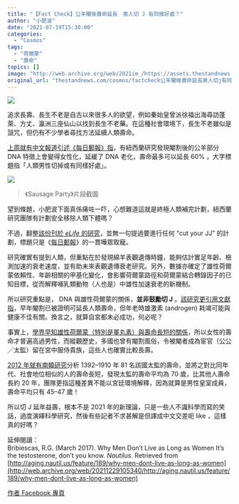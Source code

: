 ```yaml
---
title: "【Fact Check】公羊閹後壽命延長　男人切 J 有同樣好處？"
author: "小肥波"
date: "2021-07-19T15:30:00"
categories:
  - "Cosmos"
tags:
  - "荷爾蒙"
  - "壽命"
topics: []
image: "http://web.archive.org/web/2021im_/https://assets.thestandnews.com/media/photos/Layer_0_HgiD5Kl.png"
original_url: "thestandnews.com/cosmos/factcheck公羊閹後壽命延長男人切j有同樣好處"
---
```

![](http://web.archive.org/web/2021im_/https://assets.thestandnews.com/media/photos/Layer_0_HgiD5Kl.png)

追求長壽、長生不老是自古以來很多人的欲望，例如秦始皇曾派徐福出海尋訪蓬萊、方丈、瀛洲三座仙山以找到長生不老藥。在這種社會環境下，長生不老雖似是詛咒，但仍有不少學者尋找方法延續人類壽命。

[上周就有中文報道引述《每日郵報》指](http://web.archive.org/web/20211229105340/https://www.hk01.com/%E7%92%B0%E7%90%83%E8%B6%A3%E8%81%9E/650782/%E7%A0%94%E7%A9%B6%E6%8C%87%E5%85%AC%E7%BE%8A%E9%96%B9%E5%89%B2%E5%BE%8C%E5%A3%BD%E5%91%BD%E5%BB%B6%E9%95%B76%E6%88%90-%E5%B0%88%E5%AE%B6-%E4%BA%BA%E9%A1%9E%E7%94%B7%E6%80%A7%E5%88%87%E6%8E%89%E6%88%96%E6%9C%89%E5%90%8C%E6%A8%A3%E5%A5%BD%E8%99%95)，有紐西蘭研究發現閹割後的公羊部分 DNA 特徵上會變得女性化，延緩了 DNA 老化，壽命最多可以延長 60% ，大字標題指「人類男性切掉或有同樣好處」。

![](http://web.archive.org/web/2021im_/https://assets.thestandnews.com/media/photos/%E8%9E%A2%E5%B9%95%E6%88%AA%E5%9C%96_2021-07-19_%E4%B8%8B%E5%8D%882.18.34.png)
> 《Sausage Party》片段截圖

望到條題，小肥波下面真係痛咗一吓，心想難道這就是終極人類補完計劃，紐西蘭研究團隊有計劃安全移除人類下體嗎？

不過，翻整[該份刊於 _eLife_ 的研究](http://web.archive.org/web/20211229105340/https://elifesciences.org/articles/64932)，並無一句提過要進行任何 “cut your JJ” 的計劃，標題只是《[每日郵報](http://web.archive.org/web/20211229105340/https://www.dailymail.co.uk/sciencetech/article-9772601/Health-Castration-help-men-live-LONGER-sheep-study-suggests.html)》的一貫嘩眾取寵。

研究確實有提到人類，但重點在於發現綿羊表觀遺傳時鐘，能夠估計實足年齡、檢測加速的衰老速度，並有助未來表觀遺傳衰老研究。另外，數據亦確定了雄性荷爾蒙依賴性、年齡相關的甲基化變化，會影響荷爾蒙路徑和荷爾蒙結合轉錄因子的已知目標，從而解釋哺乳類動物（人也是）中雄性加速衰老的新機制。

所以研究重點是， DNA 與雄性荷爾蒙的關係，**並非鼓勵切 J** 。[該研究更引用文獻指](http://web.archive.org/web/20211229105340/https://academic.oup.com/jcem/article/96/10/3007/2834841)，早年閹割已被證明可延長人類壽命，但年老時雄激素 (androgen) 耗竭可能與健康不佳有關。換言之，就算自宮都未必成功，何必呢？

事實上，[學界早知雄性荷爾蒙（特別是睪丸素）與壽命長短的關係](http://web.archive.org/web/20211229105340/https://www.medrxiv.org/content/10.1101/2020.06.18.20134775v1)，所以女性的壽命才普遍高過男性，而縱觀歷史，多國也曾有閹割風俗，令被閹者成為宦官（公公／太監）留在宮中服侍貴族，這些人也確實比較長壽。

[2012 年就有南韓研究](http://web.archive.org/web/20211229105340/https://www.cell.com/current-biology/fulltext/S0960-9822(12)00712-9)分析 1392–1910 年 81 名該國太監的壽命，並將之對比同年代、社會地位相似的人的壽命長短，發現太監的壽命平均為 70 歲，比其他人壽命長約 20 年，團隊更指這種差異不能以宮廷環境解釋，因為就算是男性皇室成員，壽命平均只有 45–47 歲！

所以切 J 延年益壽，根本不是 2021 年的新理論，只是一些人不識科學而寫的笑話，過度演繹科學研究，然後有些記者不求甚解是但譯成中文交差呃 like ，這樣真的好嗎？

延伸閱讀：  
Bribiescas, R.G. (March 2017). Why Men Don’t Live as Long as Women It’s the testosterone, don’t you know. _Nautilus_. Retrieved from [http://aging.nautil.us/feature/189/why-men-dont-live-as-long-as-women](http://web.archive.org/web/20211229105340/http://aging.nautil.us/feature/189/why-men-dont-live-as-long-as-women)

[作者 Facebook 專頁](http://web.archive.org/web/20211229105340/http://www.facebook.com/siufeiball)